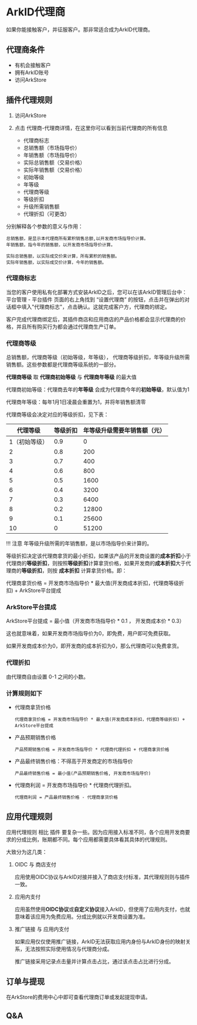 # ArkID代理商

如果你能接触客户，并征服客户。那非常适合成为ArkID代理商。

## 代理商条件

* 有机会接触客户
* 拥有ArkID账号
* 访问ArkStore

## 插件代理规则

1. 访问ArkStore
2. 点击 代理商-代理商详情，在这里你可以看到当前代理商的所有信息

    * 代理商标志
    * 总销售额（市场指导价）
    * 年销售额（市场指导价）
    * 实际总销售额（交易价格）
    * 实际年销售额（交易价格）
    * 初始等级
    * 年等级
    * 代理商等级
    * 等级折扣
    * 升级所需销售额
    * 代理折扣（可更改）

分别解释各个参数的意义与作用：

```
总销售额，是显示本代理商所有累积销售总额,以开发商市场指导价计算。
年销售额，指今年的销售额，以开发商市场指导价计算。

实际总销售额，以实际成交价来计算，所有累积的销售额。
实际年销售额，以实际成交价计算，今年的销售额。
```

### 代理商标志

当您的客户使用私有化部署方式安装ArkID之后，您可以在该ArkID管理后台中：平台管理 - 平台插件 页面的右上角找到 “设置代理商” 的按钮，点击并在弹出的对话框中填入"代理商标志"，点击确认。这就完成客户方，代理商的绑定。

客户完成代理商绑定后，其插件商店和应用商店的产品价格都会显示代理商的价格，并且所有购买行为都会通过代理商生产订单。

### 代理商等级

总销售额，代理商等级（初始等级，年等级）， 代理商等级折扣，年等级升级所需销售额。这些参数都是代理商等级系统的一部分。

**代理商等级** 取 **代理商初始等级** 与 **代理商年等级** 的最大值

代理商初始等级：代理商去年的**年等级** 会成为代理商今年的**初始等级**，默认值为1

代理商年等级：每年1月1日凌晨会重置为1，并将年销售额清零

代理商等级会决定对应的等级折扣，见下表：

| 代理等级 | 等级折扣 | **年等级**升级需要年销售额（元） |
|--------|---------|----------|
| 1（初始等级）| 0.9 |  0       |
| 2 | 0.8 | 200 |
| 3 | 0.7 | 400 |
| 4 | 0.6 | 800 |
| 5 | 0.5 | 1600 |
| 6 | 0.4 | 3200 |
| 7 | 0.3 | 6400 |
| 8 | 0.2 | 12800 |
| 9 | 0.1 | 25600 |
| 10 | 0 | 51200 |

!!! 注意
    年等级升级所需的年销售额，是以市场指导价来计算的。

等级折扣决定该代理商拿货的最小折扣，如果该产品的开发商设置的**成本折扣**小于代理商的**等级折扣**，则按照**等级折扣**计算拿货价格，如果开发商的**成本折扣**大于代理商的**等级折扣**，则按 **成本折扣** 计算拿货价格。即：

代理商拿货价格 = 开发商市场指导价 * 最大值(开发商成本折扣，代理商等级折扣) + ArkStore平台提成

### ArkStore平台提成

ArkStore平台提成 = 最小值（开发商市场指导价 * 0.1 ， 开发商成本价 * 0.3）

这也就意味着，如果开发商市场指导价为0，即免费，用户即可免费获取。

如果开发商成本价为0，即开发商的成本折扣为0，那么代理商可以免费拿货。

### 代理折扣

由代理商自由设置 0-1 之间的小数。

### 计算规则如下

* 代理商拿货价格

    ```代理商拿货价格 = 开发商市场指导价 * 最大值(开发商成本折扣，代理商等级折扣) + ArkStore平台提成```

* 产品预期销售价格

    ```产品预期销售价格 = 开发商市场指导价 * 代理商代理折扣 + 代理商拿货价格```

* 产品最终销售价格：不得高于开发商定的市场指导价

    ```产品最终销售价格 = 最小值(产品预期销售价格, 开发商市场指导价)```

* 代理商利润 = 开发商市场指导价 * 代理商代理折扣。

    ```代理商利润 = 产品最终销售价格 - 代理商拿货价格```
    

## 应用代理规则

应用代理规则 相比 插件 要复杂一些。因为应用接入标准不同，各个应用开发商要求的分成比例，账期都不同。每个应用都需要具体看其具体的代理规则。

大致分为这几类：

1. OIDC 与 商店支付

    应用使用OIDC协议与ArkID对接并接入了商店支付标准，其代理规则则与插件一致。

2. 应用内支付

    应用虽然使用**OIDC协议**或**自定义协议**接入ArkID，但使用了应用内支付，也就意味着该应用为免费应用。分成比例就以开发商设置为准。

3. 推广链接 与 应用内支付

    如果应用仅仅使用推广链接，ArkID无法获取应用内身份与ArkID身份的映射关系，无法按照实际使用情况与代理商分成。
    
    推广链接采用记录点击量并计算点击占比，通过该点击占比进行分成。

## 订单与提现

在ArkStore的费用中心中即可查看代理商订单或发起提现申请。

## Q&A

